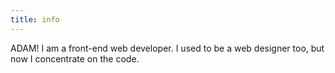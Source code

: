 ```yaml
---
title: info
---
```


ADAM! I am a front-end web developer. I used to be a web designer too, but now I concentrate on the code.
